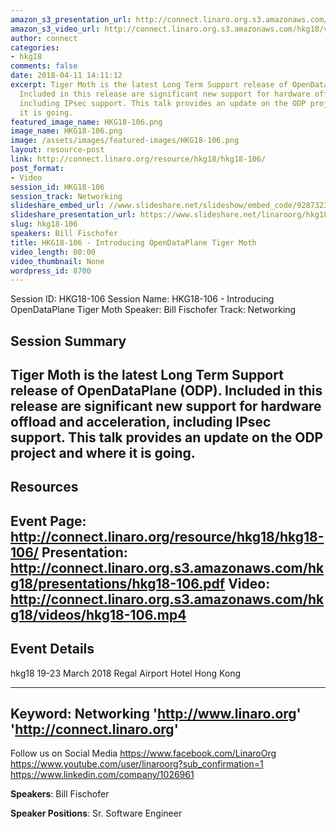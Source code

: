```yaml
---
amazon_s3_presentation_url: http://connect.linaro.org.s3.amazonaws.com/hkg18/presentations/hkg18-106.pdf
amazon_s3_video_url: http://connect.linaro.org.s3.amazonaws.com/hkg18/videos/hkg18-106.mp4
author: connect
categories:
- hkg18
comments: false
date: 2018-04-11 14:11:12
excerpt: Tiger Moth is the latest Long Term Support release of OpenDataPlane (ODP).
  Included in this release are significant new support for hardware offload and acceleration,
  including IPsec support. This talk provides an update on the ODP project and where
  it is going.
featured_image_name: HKG18-106.png
image_name: HKG18-106.png
image: /assets/images/featured-images/HKG18-106.png
layout: resource-post
link: http://connect.linaro.org/resource/hkg18/hkg18-106/
post_format:
- Video
session_id: HKG18-106
session_track: Networking
slideshare_embed_url: //www.slideshare.net/slideshow/embed_code/92873238
slideshare_presentation_url: https://www.slideshare.net/linaroorg/hkg18106-introducing-opendataplane-tiger-moth-92873238
slug: hkg18-106
speakers: Bill Fischofer
title: HKG18-106 - Introducing OpenDataPlane Tiger Moth
video_length: 00:00
video_thumbnail: None
wordpress_id: 8700
---
```


Session ID: HKG18-106
Session Name: HKG18-106 - Introducing OpenDataPlane Tiger Moth
Speaker: Bill Fischofer
Track: Networking


## Session Summary
Tiger Moth is the latest Long Term Support release of OpenDataPlane (ODP). Included in this release are significant new support for hardware offload and acceleration, including IPsec support. This talk provides an update on the ODP project and where it is going.
---------------------------------------------------
## Resources
Event Page: http://connect.linaro.org/resource/hkg18/hkg18-106/
Presentation: http://connect.linaro.org.s3.amazonaws.com/hkg18/presentations/hkg18-106.pdf
Video: http://connect.linaro.org.s3.amazonaws.com/hkg18/videos/hkg18-106.mp4
 ---------------------------------------------------
## Event Details
hkg18
19-23 March 2018
Regal Airport Hotel Hong Kong

---------------------------------------------------
Keyword: Networking
'http://www.linaro.org'
'http://connect.linaro.org'
---------------------------------------------------
Follow us on Social Media
https://www.facebook.com/LinaroOrg
https://www.youtube.com/user/linaroorg?sub_confirmation=1
https://www.linkedin.com/company/1026961

**Speakers**: Bill Fischofer

**Speaker Positions**: Sr. Software Engineer

